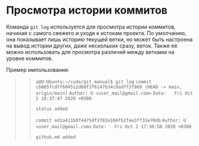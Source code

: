 # Просмотра истории коммитов

Команда `git log` используется для просмотра истории коммитов, начиная с самого свежего и уходя к истокам проекта. По умолчанию, она показывает лишь историю текущей ветки, но может быть настроена на вывод истории других, даже нескольких сразу, веток. Также её можно использовать для просмотра различий между ветками на уровне коммитов.

Пример импользования:

>>`u@U-Ubuntu:~/code/git_manual$ git log`
>>`commit cb065fcd7f604512d60f2f6147b34c9ad7f2f869 (HEAD -> main, origin/main)`
>>`Author: U <user_mail@gmail.com>`
>>`Date:   Fri Oct 2 18:37:47 2020 +0300`
>>
>>    `status added`
>>
>>`commit ed1a411b8f4475df3f82e104fb2fee3ff31e70db`
>>`Author: U <user_mail@gmail.com>`
>>`Date:   Fri Oct 2 17:30:58 2020 +0300`
>>
>>   `github.md added`